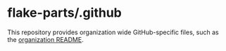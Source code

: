 
# flake-parts/.github

This repository provides organization wide GitHub-specific files, such as the [organization README](./profile/README.md).
